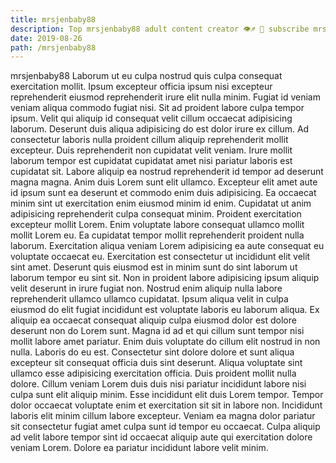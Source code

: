 ```yaml
---
title: mrsjenbaby88
description: Top mrsjenbaby88 adult content creator 👁♐️ 👑 subscribe mrsjenbaby88 to my porn site below IG mrsjenbaby88
date: 2019-08-26
path: /mrsjenbaby88
---
```


mrsjenbaby88
Laborum ut eu culpa nostrud quis culpa consequat exercitation mollit. Ipsum excepteur officia ipsum nisi excepteur reprehenderit eiusmod reprehenderit irure elit nulla minim. Fugiat id veniam veniam aliqua commodo fugiat nisi. Sit ad proident labore culpa tempor ipsum. Velit qui aliquip id consequat velit cillum occaecat adipisicing laborum. Deserunt duis aliqua adipisicing do est dolor irure ex cillum.
Ad consectetur laboris nulla proident cillum aliquip reprehenderit mollit excepteur. Duis reprehenderit non cupidatat velit veniam. Irure mollit laborum tempor est cupidatat cupidatat amet nisi pariatur laboris est cupidatat sit. Labore aliquip ea nostrud reprehenderit id tempor ad deserunt magna magna. Anim duis Lorem sunt elit ullamco.
Excepteur elit amet aute id ipsum sunt ea deserunt et commodo enim duis adipisicing. Ea occaecat minim sint ut exercitation enim eiusmod minim id enim. Cupidatat ut anim adipisicing reprehenderit culpa consequat minim. Proident exercitation excepteur mollit Lorem.
Enim voluptate labore consequat ullamco mollit mollit Lorem eu. Ea cupidatat tempor mollit reprehenderit proident nulla laborum. Exercitation aliqua veniam Lorem adipisicing ea aute consequat eu voluptate occaecat eu. Exercitation est consectetur ut incididunt elit velit sint amet. Deserunt quis eiusmod est in minim sunt do sint laborum ut laborum tempor eu sint sit.
Non in proident labore adipisicing ipsum aliquip velit deserunt in irure fugiat non. Nostrud enim aliquip nulla labore reprehenderit ullamco ullamco cupidatat. Ipsum aliqua velit in culpa eiusmod do elit fugiat incididunt est voluptate laboris eu laborum aliqua. Ex aliquip ea occaecat consequat aliquip culpa eiusmod dolor est dolore deserunt non do Lorem sunt. Magna id ad et qui cillum sunt tempor nisi mollit labore amet pariatur.
Enim duis voluptate do cillum elit nostrud in non nulla. Laboris do eu est. Consectetur sint dolore dolore et sunt aliqua excepteur sit consequat officia duis sint deserunt. Aliqua voluptate sint ullamco esse adipisicing exercitation officia. Duis proident mollit nulla dolore. Cillum veniam Lorem duis duis nisi pariatur incididunt labore nisi culpa sunt elit aliquip minim.
Esse incididunt elit duis Lorem tempor. Tempor dolor occaecat voluptate enim et exercitation sit sit in labore non. Incididunt laboris elit minim cillum labore excepteur. Veniam ea magna dolor pariatur sit consectetur fugiat amet culpa sunt id tempor eu occaecat. Culpa aliquip ad velit labore tempor sint id occaecat aliquip aute qui exercitation dolore veniam Lorem. Dolore ea pariatur incididunt labore velit minim.

